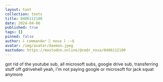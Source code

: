 ```yaml
---
layout: toot
collection: toots
title: 0406112100
date: 2024-04-06
published: true
tags: []
pinned: false
author: ⸸ commander ░ nova ⸸ :~$
avatar: /img/avatar/daemon.jpeg
mastodon: https://mastodon.online/@cmdr_nova/0406112100
---
```


got rid of the youtube sub, all microsoft subs, google drive sub, transferring stuff off gdrivehell yeah, i'm not paying google or microsoft for jack squat anymore
